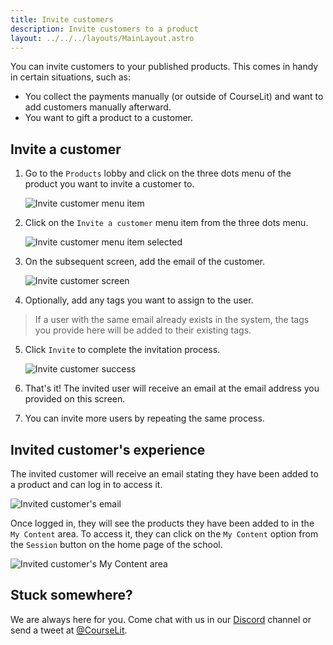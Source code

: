```yaml
---
title: Invite customers
description: Invite customers to a product
layout: ../../../layouts/MainLayout.astro
---
```


You can invite customers to your published products. This comes in handy in certain situations, such as:

- You collect the payments manually (or outside of CourseLit) and want to add customers manually afterward.
- You want to gift a product to a customer.

## Invite a customer

1. Go to the `Products` lobby and click on the three dots menu of the product you want to invite a customer to.

    ![Invite customer menu item](/assets/products/invite-customer-context-menu.png)

2. Click on the `Invite a customer` menu item from the three dots menu.

    ![Invite customer menu item selected](/assets/products/invite-customer-context-menu-invite.png)

3. On the subsequent screen, add the email of the customer.

    ![Invite customer screen](/assets/products/invite-customer-screen.png)

4. Optionally, add any tags you want to assign to the user.

> If a user with the same email already exists in the system, the tags you provide here will be added to their existing tags.

5. Click `Invite` to complete the invitation process.

    ![Invite customer success](/assets/products/invite-customer-success.png)

6. That's it! The invited user will receive an email at the email address you provided on this screen.

7. You can invite more users by repeating the same process.

## Invited customer's experience

The invited customer will receive an email stating they have been added to a product and can log in to access it.

![Invited customer's email](/assets/products/invite-customer-email.png)

Once logged in, they will see the products they have been added to in the `My Content` area. To access it, they can click on the `My Content` option from the `Session` button on the home page of the school.

![Invited customer's My Content area](/assets/products/invite-customer-my-content.png)

## Stuck somewhere?

We are always here for you. Come chat with us in our <a href="https://discord.com/invite/GR4bQsN" target="_blank">Discord</a> channel or send a tweet at <a href="https://twitter.com/courselit" target="_blank">@CourseLit</a>.
